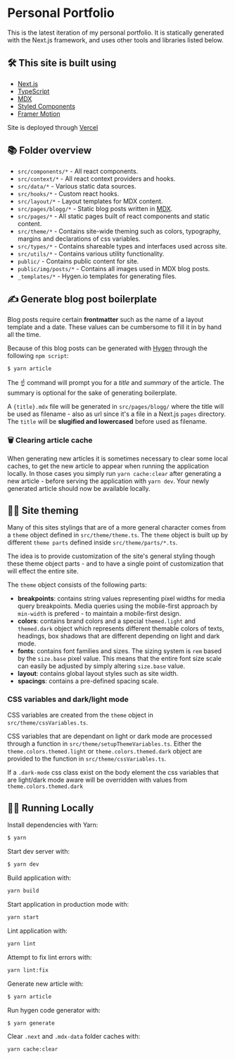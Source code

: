 # Personal Portfolio

This is the latest iteration of my personal portfolio. It is statically generated with the Next.js framework, and uses other tools and libraries listed below.

## 🛠 This site is built using

- [Next.js](https://nextjs.org/)
- [TypeScript](https://www.typescriptlang.org/)
- [MDX](https://github.com/mdx-js/mdx)
- [Styled Components](https://styled-components.com/)
- [Framer Motion](https://www.framer.com/motion/)

Site is deployed through [Vercel](https://vercel.com)

## 📚 Folder overview

- `src/components/*` - All react components.
- `src/context/*` - All react context providers and hooks.
- `src/data/*` - Various static data sources.
- `src/hooks/*` - Custom react hooks.
- `src/layout/*` - Layout templates for MDX content.
- `src/pages/blogg/*` - Static blog posts written in [MDX](https://github.com/mdx-js/mdx).
- `src/pages/*` - All static pages built of react components and static content.
- `src/theme/*` - Contains site-wide theming such as colors, typography, margins and declarations of css variables.
- `src/types/*` - Contains shareable types and interfaces used across site.
- `src/utils/*` - Contains various utility functionality.
- `public/` - Contains public content for site.
- `public/img/posts/*` - Contains all images used in MDX blog posts.
- `_templates/*` - Hygen.io templates for generating files.

## ✍️ Generate blog post boilerplate

Blog posts require certain **frontmatter** such as the name of a layout template and a date. These values can be cumbersome to fill it in by hand all the time.

Because of this blog posts can be generated with [Hygen](http://www.hygen.io/) through the following `npm script`:

```bash
$ yarn article
```

The ☝️ command will prompt you for a _title_ and _summary_ of the article. The summary is optional for the sake of generating boilerplate.

A `{title}.mdx` file will be generated in `src/pages/blogg/` where the title will be used as filename - also as url since it's a file in a Next.js `pages` directory. The `title` will be **slugified and lowercased** before used as filename.

### 🗑 Clearing article cache

When generating new articles it is sometimes necessary to clear some local caches, to get the new article to appear when running the application locally. In those cases you simply run `yarn cache:clear` after generating a new article - before serving the application with `yarn dev`. Your newly generated article should now be available locally.

## 👨‍🎨 Site theming

Many of this sites stylings that are of a more general character comes from a `theme` object defined in `src/theme/theme.ts`. The `theme` object is built up by different `theme parts` defined inside `src/theme/parts/*.ts`.

The idea is to provide customization of the site's general styling though these theme object parts - and to have a single point of customization that will effect the entire site.

The `theme` object consists of the following parts:

- **breakpoints**: contains string values representing pixel widths for media query breakpoints. Media queries using the mobile-first approach by `min-width` is prefered - to maintain a mobile-first design.
- **colors**: contains brand colors and a special `themed.light` and `themed.dark` object which represents different themable colors of texts, headings, box shadows that are different depending on light and dark mode.
- **fonts**: contains font families and sizes. The sizing system is `rem` based by the `size.base` pixel value. This means that the entire font size scale can easily be adjusted by simply altering `size.base` value.
- **layout**: contains global layout styles such as site width.
- **spacings**: contains a pre-defined spacing scale.

### CSS variables and dark/light mode

CSS variables are created from the `theme` object in `src/theme/cssVariables.ts`.

CSS variables that are dependant on light or dark mode are processed through a function in `src/theme/setupThemeVariables.ts`. Either the `theme.colors.themed.light` or `theme.colors.themed.dark` object are provided to the function in `src/theme/cssVariables.ts`.

If a `.dark-mode` css class exist on the body element the css variables that are light/dark mode aware will be overridden with values from `theme.colors.themed.dark`

## 👨‍💻 Running Locally

Install dependencies with Yarn:

```bash
$ yarn
```

Start dev server with:

```bash
$ yarn dev
```

Build application with:

```bash
yarn build
```

Start application in production mode with:

```bash
yarn start
```

Lint application with:

```bash
yarn lint
```

Attempt to fix lint errors with:

```bash
yarn lint:fix
```

Generate new article with:

```bash
$ yarn article
```

Run hygen code generator with:

```bash
$ yarn generate
```

Clear `.next` and `.mdx-data` folder caches with:

```bash
yarn cache:clear
```
